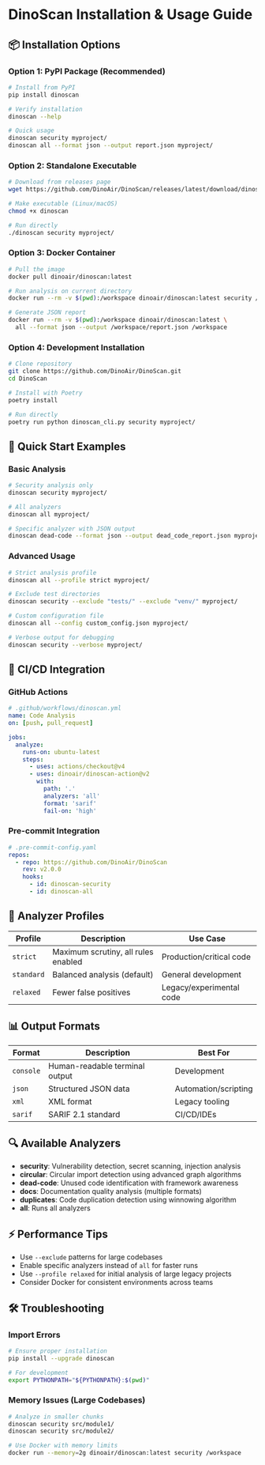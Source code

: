 # DinoScan Installation & Usage Guide

## 📦 Installation Options

### Option 1: PyPI Package (Recommended)
```bash
# Install from PyPI
pip install dinoscan

# Verify installation
dinoscan --help

# Quick usage
dinoscan security myproject/
dinoscan all --format json --output report.json myproject/
```

### Option 2: Standalone Executable
```bash
# Download from releases page
wget https://github.com/DinoAir/DinoScan/releases/latest/download/dinoscan.exe

# Make executable (Linux/macOS)
chmod +x dinoscan

# Run directly
./dinoscan security myproject/
```

### Option 3: Docker Container
```bash
# Pull the image
docker pull dinoair/dinoscan:latest

# Run analysis on current directory
docker run --rm -v $(pwd):/workspace dinoair/dinoscan:latest security /workspace

# Generate JSON report
docker run --rm -v $(pwd):/workspace dinoair/dinoscan:latest \
  all --format json --output /workspace/report.json /workspace
```

### Option 4: Development Installation
```bash
# Clone repository
git clone https://github.com/DinoAir/DinoScan.git
cd DinoScan

# Install with Poetry
poetry install

# Run directly
poetry run python dinoscan_cli.py security myproject/
```

## 🚀 Quick Start Examples

### Basic Analysis
```bash
# Security analysis only
dinoscan security myproject/

# All analyzers
dinoscan all myproject/

# Specific analyzer with JSON output
dinoscan dead-code --format json --output dead_code_report.json myproject/
```

### Advanced Usage
```bash
# Strict analysis profile
dinoscan all --profile strict myproject/

# Exclude test directories  
dinoscan security --exclude "tests/" --exclude "venv/" myproject/

# Custom configuration file
dinoscan all --config custom_config.json myproject/

# Verbose output for debugging
dinoscan security --verbose myproject/
```

## 🔧 CI/CD Integration

### GitHub Actions
```yaml
# .github/workflows/dinoscan.yml
name: Code Analysis
on: [push, pull_request]

jobs:
  analyze:
    runs-on: ubuntu-latest
    steps:
      - uses: actions/checkout@v4
      - uses: dinoair/dinoscan-action@v2
        with:
          path: '.'
          analyzers: 'all'
          format: 'sarif'
          fail-on: 'high'
```

### Pre-commit Integration
```yaml
# .pre-commit-config.yaml
repos:
  - repo: https://github.com/DinoAir/DinoScan
    rev: v2.0.0
    hooks:
      - id: dinoscan-security
      - id: dinoscan-all
```

## 🎯 Analyzer Profiles

| Profile | Description | Use Case |
|---------|-------------|----------|
| `strict` | Maximum scrutiny, all rules enabled | Production/critical code |
| `standard` | Balanced analysis (default) | General development |  
| `relaxed` | Fewer false positives | Legacy/experimental code |

## 📊 Output Formats

| Format | Description | Best For |
|--------|-------------|----------|
| `console` | Human-readable terminal output | Development |
| `json` | Structured JSON data | Automation/scripting |
| `xml` | XML format | Legacy tooling |
| `sarif` | SARIF 2.1 standard | CI/CD/IDEs |

## 🔍 Available Analyzers

- **security**: Vulnerability detection, secret scanning, injection analysis
- **circular**: Circular import detection using advanced graph algorithms  
- **dead-code**: Unused code identification with framework awareness
- **docs**: Documentation quality analysis (multiple formats)
- **duplicates**: Code duplication detection using winnowing algorithm
- **all**: Runs all analyzers

## ⚡ Performance Tips

- Use `--exclude` patterns for large codebases
- Enable specific analyzers instead of `all` for faster runs
- Use `--profile relaxed` for initial analysis of large legacy projects
- Consider Docker for consistent environments across teams

## 🛠️ Troubleshooting

### Import Errors
```bash
# Ensure proper installation
pip install --upgrade dinoscan

# For development
export PYTHONPATH="${PYTHONPATH}:$(pwd)"
```

### Memory Issues (Large Codebases)
```bash
# Analyze in smaller chunks
dinoscan security src/module1/
dinoscan security src/module2/

# Use Docker with memory limits
docker run --memory=2g dinoair/dinoscan:latest security /workspace
```